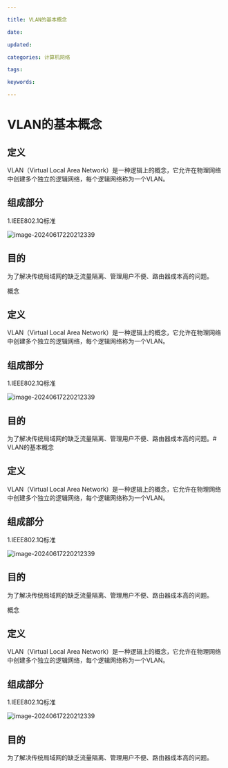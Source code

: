 ```yaml
---

title: VLAN的基本概念

date: 

updated: 

categories: 计算机网络

tags: 

keywords: 

---
```

# VLAN的基本概念

## 定义

VLAN（Virtual Local Area Network）是一种逻辑上的概念，它允许在物理网络中创建多个独立的逻辑网络，每个逻辑网络称为一个VLAN。

## 组成部分

1.IEEE802.1Q标准

![image-20240617220212339](../TyporaImage/image-20240617220212339.png)







## 目的

为了解决传统局域网的缺乏流量隔离、管理用户不便、路由器成本高的问题。

概念

## 定义

VLAN（Virtual Local Area Network）是一种逻辑上的概念，它允许在物理网络中创建多个独立的逻辑网络，每个逻辑网络称为一个VLAN。

## 组成部分

1.IEEE802.1Q标准

![image-20240617220212339](../TyporaImage/image-20240617220212339.png)







## 目的

为了解决传统局域网的缺乏流量隔离、管理用户不便、路由器成本高的问题。# VLAN的基本概念

## 定义

VLAN（Virtual Local Area Network）是一种逻辑上的概念，它允许在物理网络中创建多个独立的逻辑网络，每个逻辑网络称为一个VLAN。

## 组成部分

1.IEEE802.1Q标准

![image-20240617220212339](../TyporaImage/image-20240617220212339.png)







## 目的

为了解决传统局域网的缺乏流量隔离、管理用户不便、路由器成本高的问题。

概念

## 定义

VLAN（Virtual Local Area Network）是一种逻辑上的概念，它允许在物理网络中创建多个独立的逻辑网络，每个逻辑网络称为一个VLAN。

## 组成部分

1.IEEE802.1Q标准

![image-20240617220212339](../TyporaImage/image-20240617220212339.png)







## 目的

为了解决传统局域网的缺乏流量隔离、管理用户不便、路由器成本高的问题。